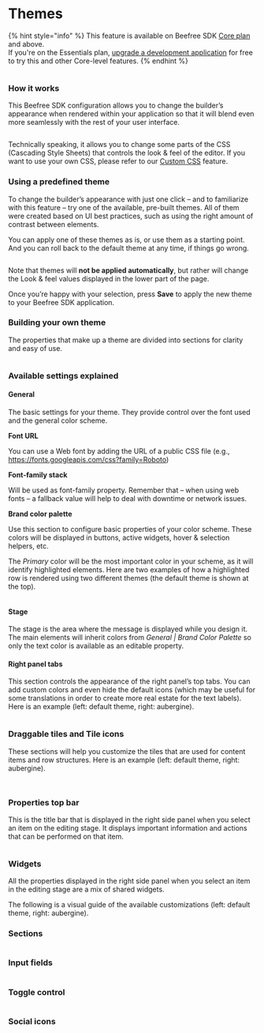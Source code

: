 # Themes

{% hint style="info" %}
This feature is available on Beefree SDK [Core plan](https://dam.beefree.io/pluginpricing) and above.\
If you're on the Essentials plan, [upgrade a development application](../../getting-started/readme/development-applications.md) for free to try this and other Core-level features.
{% endhint %}

<figure><img src="../../.gitbook/assets/gif-base_hi-res_2.gif" alt=""><figcaption></figcaption></figure>

### How it works <a href="#how-it-works" id="how-it-works"></a>

This Beefree SDK configuration allows you to change the builder’s appearance when rendered within your application so that it will blend even more seamlessly with the rest of your user interface.

<figure><img src="../../.gitbook/assets/CleanShot 2025-03-13 at 14.53.58.png" alt=""><figcaption></figcaption></figure>

Technically speaking, it allows you to change some parts of the CSS (Cascading Style Sheets) that controls the look & feel of the editor. If you want to use your own CSS, please refer to our [Custom CSS](custom-css/) feature.

### Using a predefined theme <a href="#using-a-predefined-theme" id="using-a-predefined-theme"></a>

To change the builder’s appearance with just one click – and to familiarize with this feature – try one of the available, pre-built themes. All of them were created based on UI best practices, such as using the right amount of contrast between elements.

You can apply one of these themes as is, or use them as a starting point. And you can roll back to the default theme at any time, if things go wrong.

<figure><img src="../../.gitbook/assets/CleanShot 2025-03-13 at 14.54.25.png" alt=""><figcaption></figcaption></figure>

Note that themes will **not be applied automatically**, but rather will change the Look & feel values displayed in the lower part of the page.

Once you’re happy with your selection, press **Save** to apply the new theme to your Beefree SDK application.

### Building your own theme <a href="#building-your-own-theme" id="building-your-own-theme"></a>

The properties that make up a theme are divided into sections for clarity and easy of use.

<figure><img src="../../.gitbook/assets/CleanShot 2025-03-13 at 14.54.58.png" alt=""><figcaption></figcaption></figure>

### Available settings explained <a href="#available-settings-explained" id="available-settings-explained"></a>

#### General

The basic settings for your theme. They provide control over the font used and the general color scheme.

**Font URL**

You can use a Web font by adding the URL of a public CSS file (e.g., https://fonts.googleapis.com/css?family=Roboto)

**Font-family stack**

Will be used as font-family property. Remember that – when using web fonts – a fallback value will help to deal with downtime or network issues.

**Brand color palette**

Use this section to configure basic properties of your color scheme. These colors will be displayed in buttons, active widgets, hover & selection helpers, etc.

The _Primary_ color will be the most important color in your scheme, as it will identify highlighted elements. Here are two examples of how a highlighted row is rendered using two different themes (the default theme is shown at the top).

<figure><img src="../../.gitbook/assets/5brand-2.png" alt=""><figcaption></figcaption></figure>

#### Stage

The stage is the area where the message is displayed while you design it. The main elements will inherit colors from _General | Brand Color Palette_ so only the text color is available as an editable property.

#### Right panel tabs

This section controls the appearance of the right panel’s top tabs. You can add custom colors and even hide the default icons (which may be useful for some translations in order to create more real estate for the text labels). Here is an example (left: default theme, right: aubergine).

<figure><img src="../../.gitbook/assets/6tabs-1024x72.png" alt=""><figcaption></figcaption></figure>

### Draggable tiles and Tile icons

These sections will help you customize the tiles that are used for content items and row structures. Here is an example  (left: default theme, right: aubergine).

<figure><img src="../../.gitbook/assets/7tiles-1024x363.png" alt=""><figcaption></figcaption></figure>

<figure><img src="../../.gitbook/assets/8tiles2-1024x422.png" alt=""><figcaption></figcaption></figure>

### Properties top bar

This is the title bar that is displayed in the right side panel when you select an item on the editing stage. It displays important information and actions that can be performed on that item.

<figure><img src="../../.gitbook/assets/9row_prop-1024x57.png" alt=""><figcaption></figcaption></figure>

### Widgets

All the properties displayed in the right side panel when you select an item in the editing stage are a mix of shared widgets.

The following is a visual guide of the available customizations (left: default theme, right: aubergine).

### **Sections**

<figure><img src="../../.gitbook/assets/10section-1-1024x62.png" alt=""><figcaption></figcaption></figure>

### **Input fields**

<figure><img src="../../.gitbook/assets/11inputs-1-1024x153.png" alt=""><figcaption></figcaption></figure>

### **Toggle control**

<figure><img src="../../.gitbook/assets/12toggle-1-1024x69.png" alt=""><figcaption></figcaption></figure>

### **Social icons**

<figure><img src="../../.gitbook/assets/13icons_1.png" alt=""><figcaption></figcaption></figure>

<figure><img src="../../.gitbook/assets/14icons_2.png" alt=""><figcaption></figcaption></figure>
